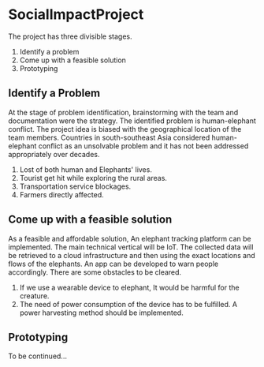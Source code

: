 # SocialImpactProject
The project has three divisible stages.
1. Identify a problem
2. Come up with a feasible solution
3. Prototyping 

## Identify a Problem
At the stage of problem identification, brainstorming with the team and documentation were the strategy. The identified problem is human-elephant conflict. The project idea is biased with the geographical location of the team members. Countries in south-southeast Asia considered human-elephant conflict as an unsolvable problem and it has not been addressed appropriately over decades. 

1. Lost of both human and Elephants' lives.
2. Tourist get hit while exploring the rural areas.
3. Transportation service blockages.
4. Farmers directly affected.

## Come up with a feasible solution
As a feasible and affordable solution, An elephant tracking platform can be implemented. The main technical vertical will be IoT. The collected data will be retrieved to a cloud infrastructure and then using the exact locations and flows of the elephants. An app can be developed to warn people accordingly. There are some obstacles to be cleared.

1. If we use a wearable device to elephant, It would be harmful for the creature.
2. The need of power consumption of the device has to be fulfilled. A power harvesting method should be implemented.

## Prototyping
To be continued...
